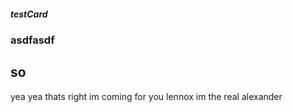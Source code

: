 ##### testCard

### asdfasdf

## so

yea yea thats right im coming for you lennox im the real alexander

